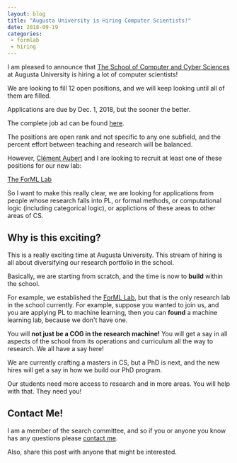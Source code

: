 ```yaml
---
layout: blog
title: "Augusta University is Hiring Computer Scientists!"
date: 2018-09-19
categories:
 - formlab
 - hiring
---
```


I am pleased to announce that [The School of Computer and Cyber Sciences](https://www.augusta.edu/ccs/) at Augusta University is hiring a lot of computer scientists!

We are looking to fill 12 open positions, and we will keep looking until all of them are filled.

Applications are due by Dec. 1, 2018, but the sooner the better.

The complete job ad can be found [here](https://jobs.acm.org/jobs/tenure-track-and-tenured-positions-at-the-assistant-associate-and-full-professor-levels-augusta-georgia-30912-109234580-d?contextType=search).

The positions are open rank and not specific to any one subfield, and the percent effort between teaching and research will be balanced.

However, [Clément Aubert](http://spots.augusta.edu/caubert/) and I are looking to recruit at least one of these positions for our new lab:

[The ForML Lab](http://metatheorem.org/formlab/)

So I want to make this really clear, we are looking for applications from people whose research falls into PL, or formal methods, or computational logic (including categorical logic), or applictions of these areas to other areas of CS.

Why is this exciting?
---------------------

This is a really exciting time at Augusta University.  This stream of hiring is all about diversifying our research portfolio in the school.

Basically, we are starting from scratch, and the time is now to **build** within the school.

For example, we established the [ForML Lab](http://metatheorem.org/formlab/), but that is the only research lab in the school currently.  For example, suppose you wanted to join us, and you are applying PL to machine learning, then you can **found** a machine learning lab, because we don't have one.

You will **not just be a COG in the research machine!** You will get a say in all aspects of the school from its operations and curriculum all the way to research.  We all have a say here!

We are currently crafting a masters in CS, but a PhD is next, and the new hires will get a say in how we build our PhD program.

Our students need more access to research and in more areas.  You will help with that.  They need you!

Contact Me!
-----------

I am a member of the search committee, and so if you or anyone you know has any questions please [contact me](mailto:harley.eades@gmail.com).

Also, share this post with anyone that might be interested.